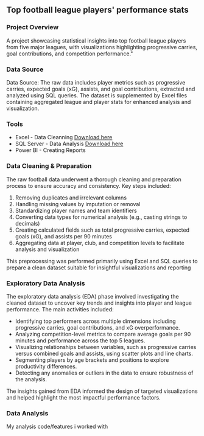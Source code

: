 ## Top football league players' performance stats

### Project Overview 

A project showcasing statistical insights into top football league players from five major leagues, with visualizations highlighting progressive carries, goal contributions, and competition performance."

### Data Source
Data Source: The raw data includes player metrics such as progressive carries, expected goals (xG), assists, and goal contributions, extracted and analyzed using SQL queries. The dataset is supplemented by Excel files containing aggregated league and player stats for enhanced analysis and visualization.

### Tools

- Excel - Data Cleanning [Download here](https://fbref.com/en/comps/Big5/Big-5-European-Leagues-Stats)
- SQL Server - Data Analysis [Download here](https://1drv.ms/u/c/29f0e449ed577bcc/EdNOUJgUYplJgc6hKapmcKkBNF9YV3M93rd6TT7hahWsdQ?e=docL3X)
- Power BI - Creating Reports

### Data Cleaning & Preparation

The raw football data underwent a thorough cleaning and preparation process to ensure accuracy and consistency. Key steps included:

1. Removing duplicates and irrelevant columns
2. Handling missing values by imputation or removal
3. Standardizing player names and team identifiers
4. Converting data types for numerical analysis (e.g., casting strings to decimals)
5. Creating calculated fields such as total progressive carries, expected goals (xG), and assists per 90 minutes
6. Aggregating data at player, club, and competition levels to facilitate analysis and visualization

This preprocessing was performed primarily using Excel and SQL queries to prepare a clean dataset suitable for insightful visualizations and reporting

### Exploratory Data Analysis

The exploratory data analysis (EDA) phase involved investigating the cleaned dataset to uncover key trends and insights into player and league performance. The main activities included:

- Identifying top performers across multiple dimensions including progressive carries, goal contributions, and xG overperformance.
- Analyzing competition-level metrics to compare average goals per 90 minutes and performance across the top 5 leagues.
- Visualizing relationships between variables, such as progressive carries versus combined goals and assists, using scatter plots and line charts.
- Segmenting players by age brackets and positions to explore productivity differences.
- Detecting any anomalies or outliers in the data to ensure robustness of the analysis.

The insights gained from EDA informed the design of targeted visualizations and helped highlight the most impactful performance factors.

### Data Analysis

My analysis code/features i worked with







